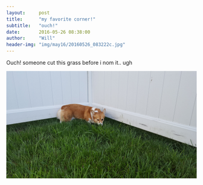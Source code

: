 ```yaml
---
layout:     post
title:      "my favorite corner!"
subtitle:   "ouch!"
date:       2016-05-26 08:38:00
author:     "Will"
header-img: "img/may16/20160526_083222c.jpg"
---
```


Ouch! someone cut this grass before i nom it.. ugh

![ouch!](/img/may16/20160526_083217c.jpg)
